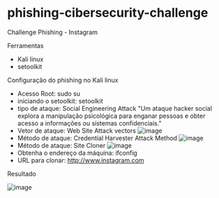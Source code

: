 # phishing-cibersecurity-challenge
Challenge Phishing - Instagram

Ferramentas
 * Kali linux
 * setoolkit

Configuração do phishing no Kali linux

* Acesso Root: sudo su
* iniciando o setoolkit: setoolkit
* tipo de ataque: Social Engineering Attack "Um ataque hacker social explora a manipulação psicológica para enganar pessoas e obter acesso a informações ou sistemas confidenciais."
* Vetor de ataque: Web Site Attack vectors ![image](https://github.com/user-attachments/assets/35de8d84-67a2-4541-980c-25b604956333)
* Método de ataque: Credential Harvester Attack Method ![image](https://github.com/user-attachments/assets/e4bf6903-e068-4128-8175-dcd722965ef3)
* Método de ataque: Site Cloner ![image](https://github.com/user-attachments/assets/b8c4bf80-8a5d-467a-9a50-b1adce54add8)
* Obtenha o endereço da máquina: ifconfig
* URL para clonar: http://www.instagram.com

Resultado   

![image](https://github.com/user-attachments/assets/85f4f15b-9c71-4a2c-84e7-9008b8d2dcf2)


